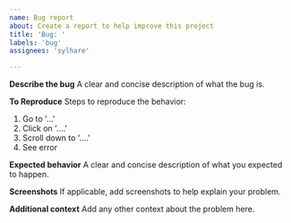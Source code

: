 ```yaml
---
name: Bug report
about: Create a report to help improve this project
title: 'Bug: '
labels: 'bug'
assignees: 'sylhare'

---
```


<!-- 
NOTE:

Limit this issue to not more than **one bug report** for clarity and discoverability.
Keep the issue concise and clear as much as possible.
Do NOT remove the `Bug:` Title at any cost, or it might be errors.
-->

**Describe the bug**
A clear and concise description of what the bug is.

**To Reproduce**
Steps to reproduce the behavior:
1. Go to '...'
2. Click on '....'
3. Scroll down to '....'
4. See error

**Expected behavior**
A clear and concise description of what you expected to happen.

**Screenshots**
If applicable, add screenshots to help explain your problem.

**Additional context**
Add any other context about the problem here.